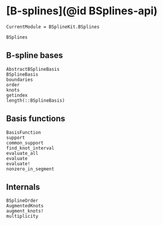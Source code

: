 # [B-splines](@id BSplines-api)

```@meta
CurrentModule = BSplineKit.BSplines
```

```@docs
BSplines
```

## B-spline bases

```@docs
AbstractBSplineBasis
BSplineBasis
boundaries
order
knots
getindex
length(::BSplineBasis)
```

## Basis functions

```@docs
BasisFunction
support
common_support
find_knot_interval
evaluate_all
evaluate
evaluate!
nonzero_in_segment
```

## Internals

```@docs
BSplineOrder
AugmentedKnots
augment_knots!
multiplicity
```
